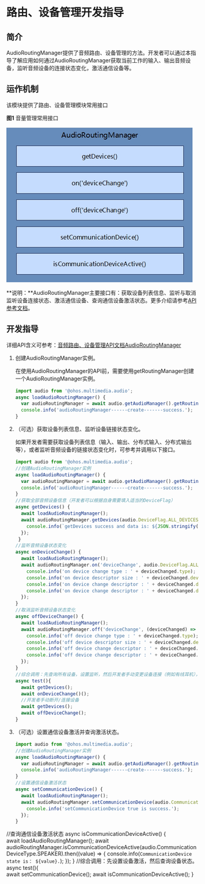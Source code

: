 # 路由、设备管理开发指导

## 简介

AudioRoutingManager提供了音频路由、设备管理的方法。开发者可以通过本指导了解应用如何通过AudioRoutingManager获取当前工作的输入、输出音频设备，监听音频设备的连接状态变化，激活通信设备等。

## 运作机制

该模块提供了路由、设备管理模块常用接口

**图1** 音量管理常用接口

![zh-ch_image_audio_routing_manager](figures/zh-ch_image_audio_routing_manager.png)

**说明：**AudioRoutingManager主要接口有：获取设备列表信息、监听与取消监听设备连接状态、激活通信设备、查询通信设备激活状态。更多介绍请参考[API参考文档](../reference/apis/js-apis-audio.md)。


## 开发指导

详细API含义可参考：[音频路由、设备管理API文档AudioRoutingManager](../reference/apis/js-apis-audio.md#audioroutingmanager9)

1. 创建AudioRoutingManager实例。

   在使用AudioRoutingManager的API前，需要使用getRoutingManager创建一个AudioRoutingManager实例。

   ```js
   import audio from '@ohos.multimedia.audio';
   async loadAudioRoutingManager() {
     var audioRoutingManager = await audio.getAudioManager().getRoutingManager();
     console.info('audioRoutingManager------create-------success.');
   }

   ```

2. （可选）获取设备列表信息、监听设备链接状态变化。
   
   如果开发者需要获取设备列表信息（输入、输出、分布式输入、分布式输出等），或者监听音频设备的链接状态变化时，可参考并调用以下接口。

   ```js
   import audio from '@ohos.multimedia.audio';
   //创建AudioRoutingManager实例
   async loadAudioRoutingManager() {
     var audioRoutingManager = await audio.getAudioManager().getRoutingManager();
     console.info('audioRoutingManager------create-------success.');
   }
   //获取全部音频设备信息（开发者可以根据自身需要填入适当的DeviceFlag）
   async getDevices() {
     await loadAudioRoutingManager();
     await audioRoutingManager.getDevices(audio.DeviceFlag.ALL_DEVICES_FLAG).then((data) => {
       console.info(`getDevices success and data is: ${JSON.stringify(data)}.`);
     });
    }
   //监听音频设备状态变化 
   async onDeviceChange() {  
     await loadAudioRoutingManager();
     await audioRoutingManager.on('deviceChange', audio.DeviceFlag.ALL_DEVICES_FLAG, (deviceChanged) => {
       console.info('on device change type : ' + deviceChanged.type);
       console.info('on device descriptor size : ' + deviceChanged.deviceDescriptors.length);
       console.info('on device change descriptor : ' + deviceChanged.deviceDescriptors[0].deviceRole);
       console.info('on device change descriptor : ' + deviceChanged.deviceDescriptors[0].deviceType);
     });
   }
   //取消监听音频设备状态变化
   async offDeviceChange() {  
     await loadAudioRoutingManager();
     await audioRoutingManager.off('deviceChange', (deviceChanged) => {
       console.info('off device change type : ' + deviceChanged.type);
       console.info('off device descriptor size : ' + deviceChanged.deviceDescriptors.length);
       console.info('off device change descriptor : ' + deviceChanged.deviceDescriptors[0].deviceRole);
       console.info('off device change descriptor : ' + deviceChanged.deviceDescriptors[0].deviceType);
     });
   }
   //综合调用：先查询所有设备，设置监听，然后开发者手动变更设备连接（例如有线耳机），再次查询所有设备，最后取消设备状态变化的监听。
   async test(){  
     await getDevices();
     await onDeviceChange()();
     //开发者手动断开/连接设备
     await getDevices();
     await offDeviceChange();
   }
   ```

3. （可选）设置通信设备激活并查询激活状态。

   ```js
   import audio from '@ohos.multimedia.audio';
   //创建AudioRoutingManager实例
   async loadAudioRoutingManager() {
     var audioRoutingManager = await audio.getAudioManager().getRoutingManager();
     console.info('audioRoutingManager------create-------success.');
   }
   //设置通信设备激活状态
   async setCommunicationDevice() {  
     await loadAudioRoutingManager();
     await audioRoutingManager.setCommunicationDevice(audio.CommunicationDeviceType.SPEAKER, true).then(() => {
       console.info('setCommunicationDevice true is success.');
     });
   }
  //查询通信设备激活状态
   async isCommunicationDeviceActive() {   
     await loadAudioRoutingManager();
     await audioRoutingManager.isCommunicationDeviceActive(audio.CommunicationDeviceType.SPEAKER).then((value) => {
       console.info(`CommunicationDevice state is： ${value}.`);
     });
   }
   //综合调用：先设置设备激活，然后查询设备状态。
   async test(){  
     await setCommunicationDevice();
     await isCommunicationDeviceActive();
   }
   ```   

